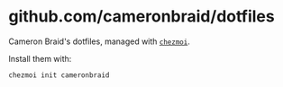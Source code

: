 # github.com/cameronbraid/dotfiles

Cameron Braid's dotfiles, managed with [`chezmoi`](https://github.com/twpayne/chezmoi).

Install them with:

    chezmoi init cameronbraid
